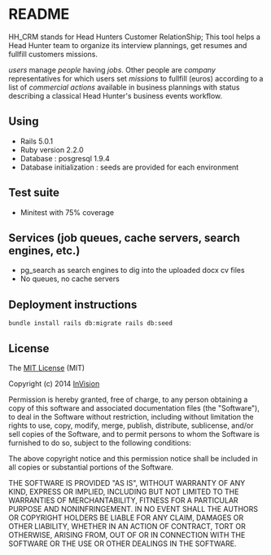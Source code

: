# README

HH_CRM stands for  Head Hunters Customer RelationShip; This tool helps a Head Hunter team to organize its interview plannings, get resumes and fullfill customers missions.

*users* manage *people* having *jobs*. Other people are *company* representatives for which users set *missions* to fullfill (euros) according to a list of *commercial actions* available in business plannings with status describing a classical Head Hunter's business events workflow.

## Using
* Rails 5.0.1
* Ruby version 2.2.0
* Database : posgresql 1.9.4
* Database initialization : seeds are provided for each environment

## Test suite
* Minitest with 75% coverage

## Services (job queues, cache servers, search engines, etc.)
* pg_search as search engines to dig into the uploaded docx cv files
* No queues, no cache servers

## Deployment instructions
` bundle install
rails db:migrate
rails db:seed `

## License

The [MIT License](http://opensource.org/licenses/MIT) (MIT)

Copyright (c) 2014 [InVision](http://www.invision.de)

Permission is hereby granted, free of charge, to any person obtaining a copy
of this software and associated documentation files (the "Software"), to deal
in the Software without restriction, including without limitation the rights
to use, copy, modify, merge, publish, distribute, sublicense, and/or sell
copies of the Software, and to permit persons to whom the Software is
furnished to do so, subject to the following conditions:

The above copyright notice and this permission notice shall be included in
all copies or substantial portions of the Software.

THE SOFTWARE IS PROVIDED "AS IS", WITHOUT WARRANTY OF ANY KIND, EXPRESS OR
IMPLIED, INCLUDING BUT NOT LIMITED TO THE WARRANTIES OF MERCHANTABILITY,
FITNESS FOR A PARTICULAR PURPOSE AND NONINFRINGEMENT. IN NO EVENT SHALL THE
AUTHORS OR COPYRIGHT HOLDERS BE LIABLE FOR ANY CLAIM, DAMAGES OR OTHER
LIABILITY, WHETHER IN AN ACTION OF CONTRACT, TORT OR OTHERWISE, ARISING FROM,
OUT OF OR IN CONNECTION WITH THE SOFTWARE OR THE USE OR OTHER DEALINGS IN
THE SOFTWARE.
